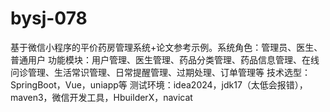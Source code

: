 # bysj-078
基于微信小程序的平价药房管理系统+论文参考示例。系统角色：管理员、医生、普通用户 功能模块：用户管理、医生管理、药品分类管理、药品信息管理、在线问诊管理、生活常识管理、日常提醒管理、过期处理、订单管理等 技术选型：SpringBoot，Vue，uniapp等 测试环境：idea2024，jdk17（太低会报错），maven3，微信开发工具，HbuilderX，navicat
